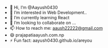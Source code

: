 - 👋 Hi, I’m @Aayush0430
- 👀 I’m interested in Web Development..
- 🌱 I’m currently learning React
- 💞️ I’m looking to collaborate on ...
- 📫 How to reach me: aaush22222@gmail.com
- 😄 prajapatiaayush.com.np
- ⚡ Fun fact: aayush0430.github.io/areyou

<!---
Aayush0430/Aayush0430 is a ✨ special ✨ repository because its `README.md` (this file) appears on your GitHub profile.
You can click the Preview link to take a look at your changes.
--->
